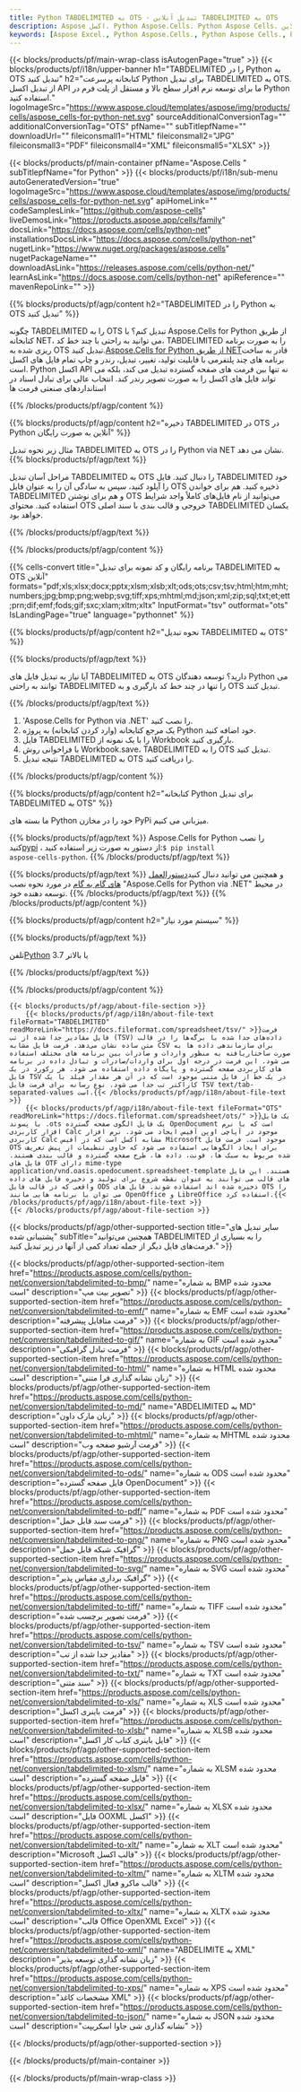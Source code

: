 ```yaml
---
title: Python TABDELIMITED به OTS - تبدیل آنلاین TABDELIMITED به OTS
description: Aspose اکسل. Python Aspose.Cells. Python Aspose Cells. رایگان آنلاین Python تبدیل TABDELIMITED به فرمت ذخیره سازی OTS. Python ABDELIMITED به فرمت OTS. ذخیره TABDELIMITED در OTS Python.
keywords: [Aspose Excel., Python Aspose.Cells., Python Aspose Cells., Python TABDELIMITED to OTS saveformat., Free Online TABDELIMITED to OTS Python., Python Convert TABDELIMITED to OTS]
---
```

{{< blocks/products/pf/main-wrap-class isAutogenPage="true" >}}
{{< blocks/products/pf/i18n/upper-banner h1="TABDELIMITED را در Python به OTS تبدیل کنید" h2="کتابخانه پرسرعت Python برای تبدیل TABDELIMITED به OTS. از تبدیل اکسل API ما برای توسعه نرم افزار سطح بالا و مستقل از پلت فرم در Python استفاده کنید." logoImageSrc="https://www.aspose.cloud/templates/aspose/img/products/cells/aspose_cells-for-python-net.svg" sourceAdditionalConversionTag="" additionalConversionTag="OTS" pfName="" subTitlepfName="" downloadUrl="" fileiconsmall1="HTML" fileiconsmall2="JPG" fileiconsmall3="PDF" fileiconsmall4="XML" fileiconsmall5="XLSX" >}}

{{< blocks/products/pf/main-container pfName="Aspose.Cells " subTitlepfName="for Python" >}}
{{< blocks/products/pf/i18n/sub-menu autoGeneratedVersion="true" logoImageSrc="https://www.aspose.cloud/templates/aspose/img/products/cells/aspose_cells-for-python-net.svg" apiHomeLink="" codeSamplesLink="https://github.com/aspose-cells" liveDemosLink="https://products.aspose.app/cells/family" docsLink="https://docs.aspose.com/cells/python-net" installationsDocsLink="https://docs.aspose.com/cells/python-net" nugetLink="https://www.nuget.org/packages/aspose.cells" nugetPackageName="" downloadAsLink="https://releases.aspose.com/cells/python-net/" learnAsLink="https://docs.aspose.com/cells/python-net" apiReference="" mavenRepoLink="" >}}


{{% blocks/products/pf/agp/content h2="TABDELIMITED را در Python به OTS تبدیل کنید" %}}

 چگونه TABDELIMITED را به OTS تبدیل کنم؟ با Aspose.Cells for Python از طریق کتابخانه NET، می توانید به راحتی با چند خط کد، TABDELIMITED را به صورت برنامه ریزی شده به OTS تبدیل کنید.[Aspose.Cells for Python از طریق NET](https://pypi.org/project/aspose-cells-python/)قادر به ساخت برنامه های چند پلتفرمی با قابلیت تولید، تغییر، تبدیل، رندر و چاپ تمام فایل های اکسل است. Python اکسل API نه تنها بین فرمت های صفحه گسترده تبدیل می کند، بلکه می تواند فایل های اکسل را به صورت تصویر رندر کند. انتخاب عالی برای تبادل اسناد در استانداردهای صنعتی فرمت ها

{{% /blocks/products/pf/agp/content %}}


{{% blocks/products/pf/agp/content h2="ذخیره TABDELIMITED در OTS در Python آنلاین به صورت رایگان" %}}

مثال زیر نحوه تبدیل TABDELIMITED به OTS را در Python via NET نشان می دهد.
{{% blocks/products/pf/agp/text %}}

مراحل آسان تبدیل TABDELIMITED به OTS را دنبال کنید. فایل TABDELIMITED خود را آپلود کنید، سپس به سادگی آن را به عنوان فایل OTS ذخیره کنید. هم برای خواندن TABDELIMITED و هم برای نوشتن OTS می‌توانید از نام فایل‌های کاملاً واجد شرایط استفاده کنید. محتوای OTS خروجی و قالب بندی با سند اصلی TABDELIMITED یکسان خواهد بود.

{{% /blocks/products/pf/agp/text %}}

{{% /blocks/products/pf/agp/content %}}

{{% cells-convert title="برنامه رایگان و کد نمونه برای تبدیل TABDELIMITED به OTS آنلاین" formats="pdf;xls;xlsx;docx;pptx;xlsm;xlsb;xlt;ods;ots;csv;tsv;html;htm;mht;numbers;jpg;bmp;png;webp;svg;tiff;xps;mhtml;md;json;xml;zip;sql;txt;et;ett;prn;dif;emf;fods;gif;sxc;xlam;xltm;xltx" InputFormat="tsv" outformat="ots" IsLandingPage="true" language="pythonnet" %}}

{{% blocks/products/pf/agp/content h2="نحوه تبدیل TABDELIMITED به OTS" %}}

{{% blocks/products/pf/agp/text %}}

آیا نیاز به تبدیل فایل های TABDELIMITED به OTS دارید؟ توسعه دهندگان Python می توانند به راحتی TABDELIMITED را تنها در چند خط کد بارگیری و به OTS تبدیل کنند.

{{% /blocks/products/pf/agp/text %}}

1.  'Aspose.Cells for Python via .NET' را نصب کنید.
1.  یک مرجع کتابخانه (وارد کردن کتابخانه) به پروژه Python خود اضافه کنید.
1.  فایل TABDELIMITED را با یک نمونه از Workbook بارگیری کنید.
1.  با فراخوانی روش Workbook.save، TABDELIMITED را به OTS تبدیل کنید.
1.  نتیجه تبدیل TABDELIMITED به OTS را دریافت کنید.

{{% /blocks/products/pf/agp/content %}}


{{% blocks/products/pf/agp/content h2="کتابخانه Python برای تبدیل TABDELIMITED به OTS" %}}

ما بسته های Python خود را در مخازن PyPi میزبانی می کنیم.

{{% blocks/products/pf/agp/text %}}
Aspose.Cells for Python را نصب کنید<a href="https://pypi.org/project/aspose-cells-python/">pypi</a> ، از دستور به صورت زیر استفاده کنید:<code>$ pip install aspose-cells-python</code>.
{{% /blocks/products/pf/agp/text %}}

{{% blocks/products/pf/agp/text %}}
 و همچنین می توانید دنبال کنید[دستورالعمل های گام به گام](https://docs.aspose.com/cells/python-net/getting-started/) در مورد نحوه نصب "Aspose.Cells for Python via .NET" در محیط توسعه دهنده خود.
{{% /blocks/products/pf/agp/text %}}
{{% /blocks/products/pf/agp/content %}}

{{% blocks/products/pf/agp/content h2="سیستم مورد نیاز" %}}

{{% blocks/products/pf/agp/text %}}

 تلفن[Python](https://www.python.org/downloads/) 3.7 یا بالاتر
 
{{% /blocks/products/pf/agp/text %}}

{{% /blocks/products/pf/agp/content %}}

<!-- aboutfile Starts -->
    {{< blocks/products/pf/agp/about-file-section >}}
        {{< blocks/products/pf/agp/i18n/about-file-text fileFormat="TABDELIMITED" readMoreLink="https://docs.fileformat.com/spreadsheet/tsv/" >}}فرمت فایل مقادیر جدا شده از تب (TSV) داده‌های جدا شده با برگه‌ها را در قالب متن ساده نشان می‌دهد. فرمت فایل مشابه CSV برای سازماندهی داده ها به صورت ساختاریافته به منظور واردات و صادرات بین برنامه های مختلف استفاده می شود. این فرمت در درجه اول برای واردات/صادرات و تبادل داده در برنامه های کاربردی صفحه گسترده و پایگاه داده استفاده می شود. هر رکورد در یک فایل TSV در یک خط از فایل متنی موجود است که در آن هر مقدار فیلد با یک کاراکتر تب جدا می شود. نوع رسانه برای فرمت فایل TSV text/tab-separated-values است.{{< /blocks/products/pf/agp/i18n/about-file-text >}}
        {{< blocks/products/pf/agp/i18n/about-file-text fileFormat="OTS" readMoreLink="https://docs.fileformat.com/spreadsheet/ots/" >}}یک فایل با پسوند .ots یک فایل الگوی صفحه گسترده OpenDocument است که با نرم افزار کاربردی Calc موجود در آپاچی اوپن آفیس ایجاد می شود. نرم افزار کاربردی Calc مشابه اکسل است که در آفیس Microsoft موجود است. فرمت فایل OTS برای ایجاد الگوهایی استفاده می شود که حاوی تنظیمات از پیش تعریف شده مربوط به سبک ها، فونت، داده ها، طرح صفحه گسترده و قالب بندی هستند. فایل های OTF دارای mime-type application/vnd.oasis.opedocument.spreadsheet-template هستند. این فایل های قالب می توانند به عنوان نقطه شروع برای تولید و ذخیره فایل های داده واقعی که در قالب فایل ODS ذخیره شده اند استفاده شوند. فایل های OTS را می توان با برنامه هایی مانند OpenOffice و LibreOffice استفاده کرد.{{< /blocks/products/pf/agp/i18n/about-file-text >}}
    {{< /blocks/products/pf/agp/about-file-section >}}
<!-- aboutfile Ends -->

{{< blocks/products/pf/agp/other-supported-section title="سایر تبدیل های پشتیبانی شده" subTitle="همچنین می‌توانید TABDELIMITED را به بسیاری از فرمت‌های فایل دیگر از جمله تعداد کمی از آنها در زیر تبدیل کنید." >}}

{{< blocks/products/pf/agp/other-supported-section-item href="https://products.aspose.com/cells/python-net/conversion/tabdelimited-to-bmp/" name="به شماره BMP محدود شده است" description="تصویر بیت مپ" >}}
{{< blocks/products/pf/agp/other-supported-section-item href="https://products.aspose.com/cells/python-net/conversion/tabdelimited-to-emf/" name="به شماره EMF محدود شده است" description="فرمت متافایل پیشرفته" >}}
{{< blocks/products/pf/agp/other-supported-section-item href="https://products.aspose.com/cells/python-net/conversion/tabdelimited-to-gif/" name="به شماره GIF محدود شده است" description="فرمت تبادل گرافیکی" >}}
{{< blocks/products/pf/agp/other-supported-section-item href="https://products.aspose.com/cells/python-net/conversion/tabdelimited-to-html/" name="به شماره HTML محدود شده است" description="زبان نشانه گذاری فرا متنی" >}}
{{< blocks/products/pf/agp/other-supported-section-item href="https://products.aspose.com/cells/python-net/conversion/tabdelimited-to-md/" name="ABDELIMITED به MD" description="زبان مارک داون" >}}
{{< blocks/products/pf/agp/other-supported-section-item href="https://products.aspose.com/cells/python-net/conversion/tabdelimited-to-mhtml/" name="به شماره MHTML محدود شده است" description="فرمت آرشیو صفحه وب" >}}
{{< blocks/products/pf/agp/other-supported-section-item href="https://products.aspose.com/cells/python-net/conversion/tabdelimited-to-ods/" name="به شماره ODS محدود شده است" description="فایل صفحه گسترده OpenDocument" >}}
{{< blocks/products/pf/agp/other-supported-section-item href="https://products.aspose.com/cells/python-net/conversion/tabdelimited-to-pdf/" name="به شماره PDF محدود شده است" description="فرمت سند قابل حمل" >}}
{{< blocks/products/pf/agp/other-supported-section-item href="https://products.aspose.com/cells/python-net/conversion/tabdelimited-to-png/" name="به شماره PNG محدود شده است" description="گرافیک شبکه قابل حمل" >}}
{{< blocks/products/pf/agp/other-supported-section-item href="https://products.aspose.com/cells/python-net/conversion/tabdelimited-to-svg/" name="به شماره SVG محدود شده است" description="گرافیک برداری مقیاس پذیر" >}}
{{< blocks/products/pf/agp/other-supported-section-item href="https://products.aspose.com/cells/python-net/conversion/tabdelimited-to-tiff/" name="به شماره TIFF محدود شده است" description="فرمت تصویر برچسب شده" >}}
{{< blocks/products/pf/agp/other-supported-section-item href="https://products.aspose.com/cells/python-net/conversion/tabdelimited-to-tsv/" name="به شماره TSV محدود شده است" description="مقادیر جدا شده از تب" >}}
{{< blocks/products/pf/agp/other-supported-section-item href="https://products.aspose.com/cells/python-net/conversion/tabdelimited-to-txt/" name="به شماره TXT محدود شده است" description="سند متنی" >}}
{{< blocks/products/pf/agp/other-supported-section-item href="https://products.aspose.com/cells/python-net/conversion/tabdelimited-to-xls/" name="به شماره XLS محدود شده است" description="فرمت باینری اکسل" >}}
{{< blocks/products/pf/agp/other-supported-section-item href="https://products.aspose.com/cells/python-net/conversion/tabdelimited-to-xlsb/" name="به شماره XLSB محدود شده است" description="فایل باینری کتاب کار اکسل" >}}
{{< blocks/products/pf/agp/other-supported-section-item href="https://products.aspose.com/cells/python-net/conversion/tabdelimited-to-xlsm/" name="به شماره XLSM محدود شده است" description="فایل صفحه گسترده" >}}
{{< blocks/products/pf/agp/other-supported-section-item href="https://products.aspose.com/cells/python-net/conversion/tabdelimited-to-xlsx/" name="به شماره XLSX محدود شده است" description="فایل OOXML اکسل" >}}
{{< blocks/products/pf/agp/other-supported-section-item href="https://products.aspose.com/cells/python-net/conversion/tabdelimited-to-xlt/" name="به شماره XLT محدود شده است" description="Microsoft قالب اکسل" >}}
{{< blocks/products/pf/agp/other-supported-section-item href="https://products.aspose.com/cells/python-net/conversion/tabdelimited-to-xltm/" name="به شماره XLTM محدود شده است" description="قالب ماکرو فعال اکسل" >}}
{{< blocks/products/pf/agp/other-supported-section-item href="https://products.aspose.com/cells/python-net/conversion/tabdelimited-to-xltx/" name="به شماره XLTX محدود شده است" description="قالب Office OpenXML Excel" >}}
{{< blocks/products/pf/agp/other-supported-section-item href="https://products.aspose.com/cells/python-net/conversion/tabdelimited-to-xml/" name="ABDELIMITE به XML" description="زبان نشانه گذاری توسعه پذیر" >}}
{{< blocks/products/pf/agp/other-supported-section-item href="https://products.aspose.com/cells/python-net/conversion/tabdelimited-to-xps/" name="به شماره XPS محدود شده است" description="مشخصات کاغذ XML" >}}
{{< blocks/products/pf/agp/other-supported-section-item href="https://products.aspose.com/cells/python-net/conversion/tabdelimited-to-json/" name="به شماره JSON محدود شده است" description="نشانه گذاری شی جاوا اسکریپت" >}}

{{< /blocks/products/pf/agp/other-supported-section >}}

{{< /blocks/products/pf/main-container >}}
    
{{< /blocks/products/pf/main-wrap-class >}}
